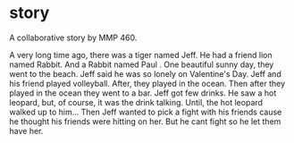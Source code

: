 # story
A collaborative story by MMP 460.

A very long time ago, there was a tiger named Jeff.
He had a friend lion named Rabbit.
And a Rabbit named Paul .
One beautiful sunny day, they went to the beach.
Jeff said he was so lonely on Valentine's Day. 
Jeff and his friend played volleyball.
After, they played in the ocean.
Then after they played in the ocean they went to a bar.
Jeff got few drinks.
He saw a hot leopard, but, of course, it was the drink talking.
Until, the hot leopard walked up to him...
Then Jeff wanted to pick a fight with his friends cause he thought his friends were hitting on her.
But he cant fight so he let them have her.
